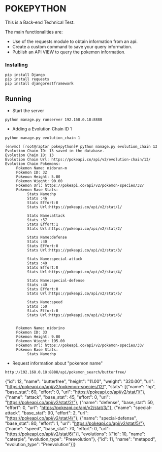 # POKEPYTHON

This is a Back-end Technical Test.

The main functionalities are:

* Use of the requests module to obtain information from an api.
* Create a custom command to save your query information.
* Publish an API VIEW to query the pokemon information.

### Installing

```
pip install Django
pip install requests
pip install djangorestframework
```

## Running

* Start the server
```
python manage.py runserver 192.168.0.18:8888
```

* Adding a Evolution Chain ID 1
```
python manage.py evolution_chain 1
```
```
(envmo) [root@raptor pokepython]# python manage.py evolution_chain 13
Evolution Chain ID: 13 saved in the database.
Evolution Chain ID: 13
Evolution Chain Url: https://pokeapi.co/api/v2/evolution-chain/13/
Evolution Chain Pokemons:
     Pokemon Name: nidoran-m
     Pokemon ID: 32
     Pokemon Height: 5.00
     Pokemon Wieght: 90.00
     Pokemon Url: https://pokeapi.co/api/v2/pokemon-species/32/
     Pokemon Base Stats:
          Stats Name:hp
          Stats :46
          Stats Effort:0
          Stats Url:https://pokeapi.co/api/v2/stat/1/

          Stats Name:attack
          Stats :57
          Stats Effort:1
          Stats Url:https://pokeapi.co/api/v2/stat/2/

          Stats Name:defense
          Stats :40
          Stats Effort:0
          Stats Url:https://pokeapi.co/api/v2/stat/3/

          Stats Name:special-attack
          Stats :40
          Stats Effort:0
          Stats Url:https://pokeapi.co/api/v2/stat/4/

          Stats Name:special-defense
          Stats :40
          Stats Effort:0
          Stats Url:https://pokeapi.co/api/v2/stat/5/

          Stats Name:speed
          Stats :50
          Stats Effort:0
          Stats Url:https://pokeapi.co/api/v2/stat/6/


     Pokemon Name: nidorino
     Pokemon ID: 33
     Pokemon Height: 9.00
     Pokemon Wieght: 195.00
     Pokemon Url: https://pokeapi.co/api/v2/pokemon-species/33/
     Pokemon Base Stats:
          Stats Name:hp
```

* Request information about "pokemon name"
```
http://192.168.0.18:8888/api/pokemon_search/butterfree/
```

{"id": 12, "name": "butterfree", "height": "11.00", "weight": "320.00", "url": "https://pokeapi.co/api/v2/pokemon-species/12/", "stats": [{"name": "hp", "base_stat": 60, "effort": 0, "url": "https://pokeapi.co/api/v2/stat/1/"}, {"name": "attack", "base_stat": 45, "effort": 0, "url": "https://pokeapi.co/api/v2/stat/2/"}, {"name": "defense", "base_stat": 50, "effort": 0, "url": "https://pokeapi.co/api/v2/stat/3/"}, {"name": "special-attack", "base_stat": 90, "effort": 2, "url": "https://pokeapi.co/api/v2/stat/4/"}, {"name": "special-defense", "base_stat": 80, "effort": 1, "url": "https://pokeapi.co/api/v2/stat/5/"}, {"name": "speed", "base_stat": 70, "effort": 0, "url": "https://pokeapi.co/api/v2/stat/6/"}], "evolutions": [{"id": 10, "name": "caterpie", "evolution_type": "Preevolution"}, {"id": 11, "name": "metapod", "evolution_type": "Preevolution"}]}